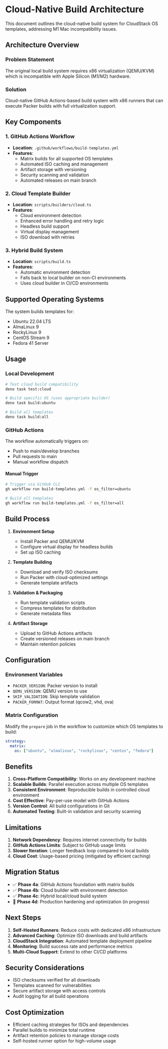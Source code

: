 # Cloud-Native Build Architecture

This document outlines the cloud-native build system for CloudStack OS templates, addressing M1 Mac incompatibility issues.

## Architecture Overview

### Problem Statement
The original local build system requires x86 virtualization (QEMU/KVM) which is incompatible with Apple Silicon (M1/M2) hardware.

### Solution
Cloud-native GitHub Actions-based build system with x86 runners that can execute Packer builds with full virtualization support.

## Key Components

### 1. GitHub Actions Workflow
- **Location**: `.github/workflows/build-templates.yml`
- **Features**:
  - Matrix builds for all supported OS templates
  - Automated ISO caching and management
  - Artifact storage with versioning
  - Security scanning and validation
  - Automated releases on main branch

### 2. Cloud Template Builder
- **Location**: `scripts/builders/cloud.ts`
- **Features**:
  - Cloud environment detection
  - Enhanced error handling and retry logic
  - Headless build support
  - Virtual display management
  - ISO download with retries

### 3. Hybrid Build System
- **Location**: `scripts/build.ts`
- **Features**:
  - Automatic environment detection
  - Falls back to local builder on non-CI environments
  - Uses cloud builder in CI/CD environments

## Supported Operating Systems

The system builds templates for:
- Ubuntu 22.04 LTS
- AlmaLinux 9
- RockyLinux 9
- CentOS Stream 9
- Fedora 41 Server

## Usage

### Local Development
```bash
# Test cloud build compatibility
deno task test:cloud

# Build specific OS (uses appropriate builder)
deno task build:ubuntu

# Build all templates
deno task build:all
```

### GitHub Actions
The workflow automatically triggers on:
- Push to main/develop branches
- Pull requests to main
- Manual workflow dispatch

#### Manual Trigger
```bash
# Trigger via GitHub CLI
gh workflow run build-templates.yml -f os_filter=ubuntu

# Build all templates
gh workflow run build-templates.yml -f os_filter=all
```

## Build Process

1. **Environment Setup**
   - Install Packer and QEMU/KVM
   - Configure virtual display for headless builds
   - Set up ISO caching

2. **Template Building**
   - Download and verify ISO checksums
   - Run Packer with cloud-optimized settings
   - Generate template artifacts

3. **Validation & Packaging**
   - Run template validation scripts
   - Compress templates for distribution
   - Generate metadata files

4. **Artifact Storage**
   - Upload to GitHub Actions artifacts
   - Create versioned releases on main branch
   - Maintain retention policies

## Configuration

### Environment Variables
- `PACKER_VERSION`: Packer version to install
- `QEMU_VERSION`: QEMU version to use
- `SKIP_VALIDATION`: Skip template validation
- `PACKER_FORMAT`: Output format (qcow2, vhd, ova)

### Matrix Configuration
Modify the `prepare` job in the workflow to customize which OS templates to build:

```yaml
strategy:
  matrix:
    os: ["ubuntu", "almalinux", "rockylinux", "centos", "fedora"]
```

## Benefits

1. **Cross-Platform Compatibility**: Works on any development machine
2. **Scalable Builds**: Parallel execution across multiple OS templates
3. **Consistent Environment**: Reproducible builds in controlled cloud environment
4. **Cost Effective**: Pay-per-use model with GitHub Actions
5. **Version Control**: All build configurations in Git
6. **Automated Testing**: Built-in validation and security scanning

## Limitations

1. **Network Dependency**: Requires internet connectivity for builds
2. **GitHub Actions Limits**: Subject to GitHub usage limits
3. **Slower Iteration**: Longer feedback loop compared to local builds
4. **Cloud Cost**: Usage-based pricing (mitigated by efficient caching)

## Migration Status

- ✅ **Phase 4a**: GitHub Actions foundation with matrix builds
- ✅ **Phase 4b**: Cloud builder with environment detection
- ✅ **Phase 4c**: Hybrid local/cloud build system
- 🔄 **Phase 4d**: Production hardening and optimization (in progress)

## Next Steps

1. **Self-Hosted Runners**: Reduce costs with dedicated x86 infrastructure
2. **Advanced Caching**: Optimize ISO downloads and build artifacts
3. **CloudStack Integration**: Automated template deployment pipeline
4. **Monitoring**: Build success rate and performance metrics
5. **Multi-Cloud Support**: Extend to other CI/CD platforms

## Security Considerations

- ISO checksums verified for all downloads
- Templates scanned for vulnerabilities
- Secure artifact storage with access controls
- Audit logging for all build operations

## Cost Optimization

- Efficient caching strategies for ISOs and dependencies
- Parallel builds to minimize total runtime
- Artifact retention policies to manage storage costs
- Self-hosted runner option for high-volume usage